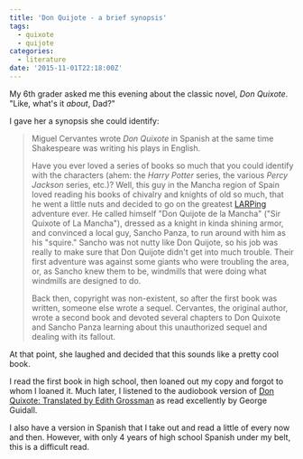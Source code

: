 ```yaml
---
title: 'Don Quijote - a brief synopsis'
tags: 
  - quixote
  - quijote
categories:
  - literature
date: '2015-11-01T22:18:00Z'
---
```


My 6th grader asked me this evening about the classic novel, _Don Quixote_. "Like, what's it _about_, Dad?"

I gave her a synopsis she could identify:

> Miguel Cervantes wrote _Don Quixote_ in Spanish at the same time Shakespeare was writing his plays in English.
>
> Have you ever loved a series of books so much that you could identify with the characters (ahem: the _Harry Potter_ series, the various _Percy Jackson_ series, etc.)? Well, this guy in the Mancha region of Spain loved reading his books of chivalry and knights of old so much, that he went a little nuts and decided to go on the greatest [LARPing](https://en.wikipedia.org/wiki/Live_action_role-playing_game) adventure ever. He called himself "Don Quijote de la Mancha" ("Sir Quixote of La Mancha"), dressed as a knight in kinda shining armor, and convinced a local guy, Sancho Panza, to run around with him as his "squire." Sancho was not nutty like Don Quijote, so his job was really to make sure that Don Quijote didn't get into much trouble. Their first adventure was against some giants who were troubling the area, or, as Sancho knew them to be, windmills that were doing what windmills are designed to do.
>
> Back then, copyright was non-existent, so after the first book was written, someone else wrote a sequel. Cervantes, the original author, wrote a second book and devoted several chapters to Don Quixote and Sancho Panza learning about this unauthorized sequel and dealing with its fallout.

At that point, she laughed and decided that this sounds like a pretty cool book.

I read the first book in high school, then loaned out my copy and forgot to whom I loaned it. Much later, I listened to the audiobook version of [Don Quixote: Translated by Edith Grossman](http://www.amazon.com/gp/product/1501259172/) as read excellently by George Guidall.

I also have a version in Spanish that I take out and read a little of every now and then. However, with only 4 years of high school Spanish under my belt, this is a difficult read.
